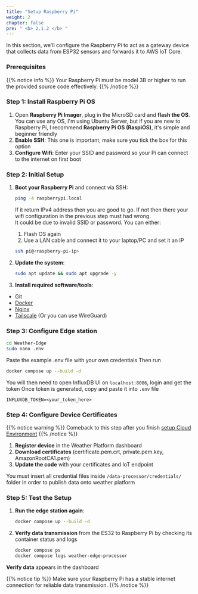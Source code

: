 ```yaml
---
title: "Setup Raspberry Pi"
weight: 2
chapter: false
pre: " <b> 2.1.2 </b> "
---
```


In this section, we'll configure the Raspberry Pi to act as a gateway device that collects data from ESP32 sensors and forwards it to AWS IoT Core.

### Prerequisites

{{% notice info %}}
Your Raspberry Pi must be model 3B or higher to run the provided source code effectively.
{{% /notice %}}

### Step 1: Install Raspberry Pi OS

1. Open **Raspberry Pi Imager**, plug in the MicroSD card and **flash the OS**. You can use any OS, I'm using Ubuntu Server, but if you are new to Raspberry Pi, I recommend **Raspberry Pi OS (RaspiOS)**, it's simple and beginner friendly
2. **Enable SSH**: This one is important, make sure you tick the box for this option
3. **Configure Wifi**: Enter your SSID and password so your Pi can connect to the internet on first boot

### Step 2: Initial Setup

1. **Boot your Raspberry Pi** and connect via SSH:

   ```bash
   ping -4 raspberrypi.local
   ```
   If it return IPv4 address then you are good to go. If not then there your wifi configuration in the previous step must had wrong.  
   It could be due to invalid SSID or password. You can either:
   1. Flash OS again
   2. Use a LAN cable and connect it to your laptop/PC and set it an IP
   
   ```bash
   ssh pi@<raspberry-pi-ip>
   ```

2. **Update the system**:

   ```bash
   sudo apt update && sudo apt upgrade -y
   ```

3. **Install required software/tools**:
  - Git
  - [Docker](https://docs.docker.com/engine/install/debian/)
  - [Nginx](https://techworldthink.github.io/Tech-Guides/pages/nginx_pi.html)
  - [Tailscale](https://tailscale.com/kb/1031/install-linux) (Or you can use WireGuard)

### Step 3: Configure Edge station

   ```bash
   cd Weather-Edge
   sudo nano .env
   ```
   Paste the example .env file with your own credentials
  Then run
   ```bash
   docker compose up --build -d
   ```
  You will then need to open InfluxDB UI on `localhost:8086`, login and get the token
  Once token is generated, copy and paste it into `.env` file
  ```
  INFLUXDB_TOKEN=<your_token_here>
  ```

### Step 4: Configure Device Certificates
{{% notice warning %}}
Comeback to this step after you finish [setup Cloud Environment](../2.2-setupCloud/)
{{% /notice %}}

1. **Register device** in the Weather Platform dashboard
2. **Download certificates** (certificate.pem.crt, private.pem.key, AmazonRootCA1.pem)
4. **Update the code** with your certificates and IoT endpoint

You must insert all credential files inside `/data-processor/credentials/` folder in order to publish data onto weather platform

### Step 5: Test the Setup

1. **Run the edge station again**:

   ```bash
   docker compose up --build -d
   ```

2. **Verify data transmission** from the ES32 to Raspberry Pi by checking its container status and logs
   ```bash
   docker compose ps
   docker compose logs weather-edge-processor
   ```
**Verify data** appears in the dashboard

{{% notice tip %}}
Make sure your Raspberry Pi has a stable internet connection for reliable data transmission.
{{% /notice %}}
